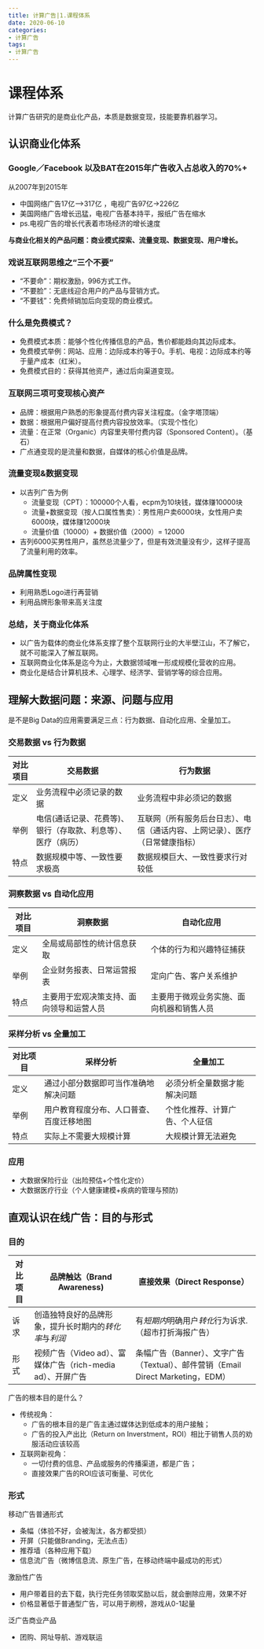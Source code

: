 ```yaml
---
title: 计算广告|1.课程体系
date: 2020-06-10
categories:
- 计算广告
tags:
- 计算广告
---
```


# 课程体系
计算广告研究的是商业化产品，本质是数据变现，技能要靠机器学习。

## 认识商业化体系
### Google／Facebook 以及BAT在2015年广告收入占总收入的70%+
从2007年到2015年
* 中国网络广告17亿-->317亿 ，电视广告97亿->226亿
* 美国网络广告增长迅猛，电视广告基本持平，报纸广告在缩水
* ps.电视广告的增长代表着市场经济的增长速度

**与商业化相关的产品问题：商业模式探索、流量变现、数据变现、用户增长。**

### 戏说互联网思维之“三个不要”
* “不要命”：期权激励，996方式工作。
* “不要脸”：无底线迎合用户的产品与营销方式。
* “不要钱”：免费倾销加后向变现的商业模式。
<!-- more -->

### 什么是免费模式？
* 免费模式本质：能够个性化传播信息的产品，售价都能趋向其边际成本。<br>
* 免费模式举例：网站、应用：边际成本约等于0。手机、电视：边际成本约等于量产成本（红米）。<br>
* 免费模式目的：获得其他资产，通过后向渠道变现。<br>

### 互联网三项可变现核心资产
* 品牌：根据用户熟悉的形象提高付费内容关注程度。（金字塔顶端）
* 数据：根据用户偏好提高付费内容投放效率。（实现个性化）
* 流量：在正常（Organic）内容里夹带付费内容（Sponsored Content）。（基石）
* 广点通变现的是流量和数据，自媒体的核心价值是品牌。

### 流量变现&数据变现
* 以吉列广告为例
    - 流量变现（CPT）：100000个人看，ecpm为10块钱，媒体赚10000块<br>
    - 流量+数据变现（按人口属性售卖）：男性用户卖6000块，女性用户卖6000块，媒体赚12000块<br>
    - 流量价值（10000）+  数据价值（2000）= 12000<br>
* 吉列6000买男性用户，虽然总流量少了，但是有效流量没有少，这样子提高了流量利用的效率。<br>

### 品牌属性变现
* 利用熟悉Logo进行再营销
* 利用品牌形象带来高关注度

### 总结，关于商业化体系
* 以广告为载体的商业化体系支撑了整个互联网行业的大半壁江山，不了解它，就不可能深入了解互联网。
* 互联网商业化体系是迄今为止，大数据领域唯一形成规模化营收的应用。
* 商业化是结合计算机技术、心理学、经济学、营销学等的综合应用。

## 理解大数据问题：来源、问题与应用
 是不是Big Data的应用需要满足三点：行为数据、自动化应用、全量加工。
### 交易数据 vs 行为数据
对比项目 | 交易数据 | 行为数据
------------- | ------------- | -------------
定义  | 业务流程中必须记录的数据 |业务流程中非必须记的数据
举例  | 电信(通话记录、花费等)、银行（存取款、利息等）、医疗（病历） | 互联网（所有服务后台日志）、电信（通话内容、上网记录）、医疗（日常健康指标）
特点 | 数据规模中等、一致性要求极高 | 数据规模巨大、一致性要求行对较低

### 洞察数据 vs 自动化应用
对比项目 | 洞察数据 | 自动化应用
------------- | ------------- | -------------
定义 | 全局或局部性的统计信息获取 | 个体的行为和兴趣特征捕获
举例 | 企业财务报表、日常运营报表 | 定向广告、客户关系维护
特点 | 主要用于宏观决策支持、面向领导和运营人员 | 主要用于微观业务实施、面向机器和销售人员

### 采样分析 vs 全量加工
对比项目 | 采样分析 | 全量加工
------------- | ------------- | -------------
定义 | 通过小部分数据即可当作准确地解决问题 | 必须分析全量数据才能解决问题
举例 | 用户教育程度分布、人口普查、百度迁移地图 | 个性化推荐、计算广告、个人征信
特点 | 实际上不需要大规模计算 | 大规模计算无法避免

### 应用
* 大数据保险行业（出险预估+个性化定价）
* 大数据医疗行业（个人健康建模+疾病的管理与预防)

## 直观认识在线广告：目的与形式
### 目的
对比项目 |  品牌触达（Brand Awareness) | 直接效果（Direct Response）
------------- | ------------- | -------------
诉求 | 创造独特良好的品牌形象，提升长时期内的*转化率*与*利润* | 有*短期内*明确用户*转化*行为诉求.（超市打折海报广告）
形式 | 视频广告（Video ad）、富媒体广告（rich-media ad）、开屏广告 | 条幅广告（Banner）、文字广告（Textual）、邮件营销（Email Direct Marketing，EDM）

广告的根本目的是什么？
* 传统视角：
    - 广告的根本目的是广告主通过媒体达到低成本的用户接触；
    - 广告的投入产出比（Return on Inverstment，ROI）相比于销售人员的劝服活动应该较高
* 互联网新视角：
    - 一切付费的信息、产品或服务的传播渠道，都是广告；
    - 直接效果广告的ROI应该可衡量、可优化

### 形式
移动广告普通形式
* 条幅（体验不好，会被淘汰，各方都受损）
* 开屏（只能做Branding，无法点击）
* 推荐墙（各种应用下载）
* 信息流广告（微博信息流、原生广告，在移动终端中最成功的形式）

激励性广告
* 用户带着目的去下载，执行完任务领取奖励以后，就会删除应用，效果不好
* 价格显著低于普通型广告，可以用于刷榜，游戏从0-1起量

泛广告商业产品
* 团购、网址导航、游戏联运